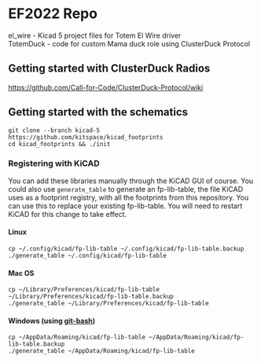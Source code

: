 # EF2022 Repo 

el_wire     - Kicad 5 project files for Totem El Wire driver  
TotemDuck   - code for custom Mama duck role using ClusterDuck Protocol

## Getting started with ClusterDuck Radios

https://github.com/Call-for-Code/ClusterDuck-Protocol/wiki

## Getting started with the schematics
    git clone --branch kicad-5 https://github.com/kitspace/kicad_footprints
    cd kicad_footprints && ./init

### Registering with KiCAD

You can add these libraries manually through the KiCAD GUI of course.
You could also use `generate_table` to generate an fp-lib-table, the file KiCAD uses as a footprint registry, with all the footprints from this repository.
You can use this to replace your existing fp-lib-table.
You will need to restart KiCAD for this change to take effect.

#### Linux

    cp ~/.config/kicad/fp-lib-table ~/.config/kicad/fp-lib-table.backup
    ./generate_table ~/.config/kicad/fp-lib-table

#### Mac OS

    cp ~/Library/Preferences/kicad/fp-lib-table ~/Library/Preferences/kicad/fp-lib-table.backup
    ./generate_table ~/Library/Preferences/kicad/fp-lib-table

#### Windows (using [git-bash](https://git-scm.com/download))

    cp ~/AppData/Roaming/kicad/fp-lib-table ~/AppData/Roaming/kicad/fp-lib-table.backup
    ./generate_table ~/AppData/Roaming/kicad/fp-lib-table
